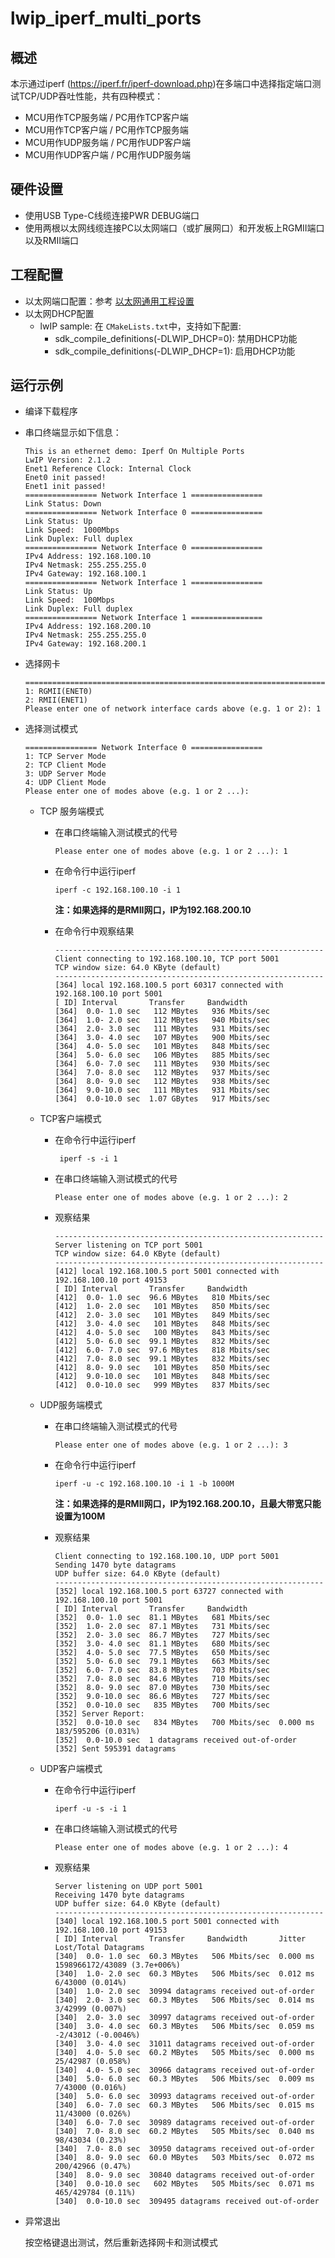 # lwip_iperf_multi_ports

## 概述

本示通过iperf (https://iperf.fr/iperf-download.php)在多端口中选择指定端口测试TCP/UDP吞吐性能，共有四种模式：

- MCU用作TCP服务端 / PC用作TCP客户端
- MCU用作TCP客户端 / PC用作TCP服务端
- MCU用作UDP服务端 / PC用作UDP客户端
- MCU用作UDP客户端 / PC用作UDP服务端

## 硬件设置

* 使用USB Type-C线缆连接PWR DEBUG端口
* 使用两根以太网线缆连接PC以太网端口（或扩展网口）和开发板上RGMII端口以及RMII端口

## 工程配置

- 以太网端口配置：参考 [以太网通用工程设置](../doc/Ethernet_Common_Project_Settings_zh.md)
- 以太网DHCP配置
  - lwIP sample:  在 `CMakeLists.txt`中，支持如下配置:
    - sdk_compile_definitions(-DLWIP_DHCP=0): 禁用DHCP功能
    - sdk_compile_definitions(-DLWIP_DHCP=1): 启用DHCP功能

## 运行示例

* 编译下载程序
* 串口终端显示如下信息：

  ```console
  This is an ethernet demo: Iperf On Multiple Ports
  LwIP Version: 2.1.2
  Enet1 Reference Clock: Internal Clock
  Enet0 init passed!
  Enet1 init passed!
  ================ Network Interface 1 ================
  Link Status: Down
  ================ Network Interface 0 ================
  Link Status: Up
  Link Speed:  1000Mbps
  Link Duplex: Full duplex
  ================ Network Interface 0 ================
  IPv4 Address: 192.168.100.10
  IPv4 Netmask: 255.255.255.0
  IPv4 Gateway: 192.168.100.1
  ================ Network Interface 1 ================
  Link Status: Up
  Link Speed:  100Mbps
  Link Duplex: Full duplex
  ================ Network Interface 1 ================
  IPv4 Address: 192.168.200.10
  IPv4 Netmask: 255.255.255.0
  IPv4 Gateway: 192.168.200.1
  ```
* 选择网卡

  ```console
  ====================================================================
  1: RGMII(ENET0)
  2: RMII(ENET1)
  Please enter one of network interface cards above (e.g. 1 or 2): 1
  ```
* 选择测试模式

  ```console
  ================ Network Interface 0 ================
  1: TCP Server Mode
  2: TCP Client Mode
  3: UDP Server Mode
  4: UDP Client Mode
  Please enter one of modes above (e.g. 1 or 2 ...):
  ```

  - TCP 服务端模式
    - 在串口终端输入测试模式的代号

      ```console
      Please enter one of modes above (e.g. 1 or 2 ...): 1
      ```
    - 在命令行中运行iperf

      ```console
      iperf -c 192.168.100.10 -i 1
      ```

      **注：如果选择的是RMII网口，IP为192.168.200.10**
    - 在命令行中观察结果

      ```console
      ------------------------------------------------------------
      Client connecting to 192.168.100.10, TCP port 5001
      TCP window size: 64.0 KByte (default)
      ------------------------------------------------------------
      [364] local 192.168.100.5 port 60317 connected with 192.168.100.10 port 5001
      [ ID] Interval       Transfer     Bandwidth
      [364]  0.0- 1.0 sec   112 MBytes   936 Mbits/sec
      [364]  1.0- 2.0 sec   112 MBytes   940 Mbits/sec
      [364]  2.0- 3.0 sec   111 MBytes   931 Mbits/sec
      [364]  3.0- 4.0 sec   107 MBytes   900 Mbits/sec
      [364]  4.0- 5.0 sec   101 MBytes   848 Mbits/sec
      [364]  5.0- 6.0 sec   106 MBytes   885 Mbits/sec
      [364]  6.0- 7.0 sec   111 MBytes   930 Mbits/sec
      [364]  7.0- 8.0 sec   112 MBytes   937 Mbits/sec
      [364]  8.0- 9.0 sec   112 MBytes   938 Mbits/sec
      [364]  9.0-10.0 sec   111 MBytes   931 Mbits/sec
      [364]  0.0-10.0 sec  1.07 GBytes   917 Mbits/sec
      ```

  - TCP客户端模式

    - 在命令行中运行iperf

      ```console
       iperf -s -i 1
      ```

    - 在串口终端输入测试模式的代号

        ```console
      Please enter one of modes above (e.g. 1 or 2 ...): 2
      ```

    - 观察结果

      ```console
      ------------------------------------------------------------
      Server listening on TCP port 5001
      TCP window size: 64.0 KByte (default)
      ------------------------------------------------------------
      [412] local 192.168.100.5 port 5001 connected with 192.168.100.10 port 49153
      [ ID] Interval       Transfer     Bandwidth
      [412]  0.0- 1.0 sec  96.6 MBytes   810 Mbits/sec
      [412]  1.0- 2.0 sec   101 MBytes   850 Mbits/sec
      [412]  2.0- 3.0 sec   101 MBytes   849 Mbits/sec
      [412]  3.0- 4.0 sec   101 MBytes   848 Mbits/sec
      [412]  4.0- 5.0 sec   100 MBytes   843 Mbits/sec
      [412]  5.0- 6.0 sec  99.1 MBytes   832 Mbits/sec
      [412]  6.0- 7.0 sec  97.6 MBytes   818 Mbits/sec
      [412]  7.0- 8.0 sec  99.1 MBytes   832 Mbits/sec
      [412]  8.0- 9.0 sec   101 MBytes   850 Mbits/sec
      [412]  9.0-10.0 sec   101 MBytes   848 Mbits/sec
      [412]  0.0-10.0 sec   999 MBytes   837 Mbits/sec
      ```

  - UDP服务端模式

    - 在串口终端输入测试模式的代号

      ```console
      Please enter one of modes above (e.g. 1 or 2 ...): 3
      ```

    - 在命令行中运行iperf

      ```console
      iperf -u -c 192.168.100.10 -i 1 -b 1000M
      ```

      **注：如果选择的是RMII网口，IP为192.168.200.10，且最大带宽只能设置为100M**

    - 观察结果

      ```console
      Client connecting to 192.168.100.10, UDP port 5001
      Sending 1470 byte datagrams
      UDP buffer size: 64.0 KByte (default)
      ------------------------------------------------------------
      [352] local 192.168.100.5 port 63727 connected with 192.168.100.10 port 5001
      [ ID] Interval       Transfer     Bandwidth
      [352]  0.0- 1.0 sec  81.1 MBytes   681 Mbits/sec
      [352]  1.0- 2.0 sec  87.1 MBytes   731 Mbits/sec
      [352]  2.0- 3.0 sec  86.7 MBytes   727 Mbits/sec
      [352]  3.0- 4.0 sec  81.1 MBytes   680 Mbits/sec
      [352]  4.0- 5.0 sec  77.5 MBytes   650 Mbits/sec
      [352]  5.0- 6.0 sec  79.1 MBytes   663 Mbits/sec
      [352]  6.0- 7.0 sec  83.8 MBytes   703 Mbits/sec
      [352]  7.0- 8.0 sec  84.6 MBytes   710 Mbits/sec
      [352]  8.0- 9.0 sec  87.0 MBytes   730 Mbits/sec
      [352]  9.0-10.0 sec  86.6 MBytes   727 Mbits/sec
      [352]  0.0-10.0 sec   835 MBytes   700 Mbits/sec
      [352] Server Report:
      [352]  0.0-10.0 sec   834 MBytes   700 Mbits/sec  0.000 ms  183/595206 (0.031%)
      [352]  0.0-10.0 sec  1 datagrams received out-of-order
      [352] Sent 595391 datagrams
      ```

  - UDP客户端模式

    - 在命令行中运行iperf

      ```console
      iperf -u -s -i 1
      ```

    - 在串口终端输入测试模式的代号

      ```console
      Please enter one of modes above (e.g. 1 or 2 ...): 4
      ```

    - 观察结果

      ```console
      Server listening on UDP port 5001
      Receiving 1470 byte datagrams
      UDP buffer size: 64.0 KByte (default)
      ------------------------------------------------------------
      [340] local 192.168.100.5 port 5001 connected with 192.168.100.10 port 49153
      [ ID] Interval       Transfer     Bandwidth       Jitter   Lost/Total Datagrams
      [340]  0.0- 1.0 sec  60.3 MBytes   506 Mbits/sec  0.000 ms 1598966172/43089 (3.7e+006%)
      [340]  1.0- 2.0 sec  60.3 MBytes   506 Mbits/sec  0.012 ms    6/43000 (0.014%)
      [340]  1.0- 2.0 sec  30994 datagrams received out-of-order
      [340]  2.0- 3.0 sec  60.3 MBytes   506 Mbits/sec  0.014 ms    3/42999 (0.007%)
      [340]  2.0- 3.0 sec  30997 datagrams received out-of-order
      [340]  3.0- 4.0 sec  60.3 MBytes   506 Mbits/sec  0.059 ms   -2/43012 (-0.0046%)
      [340]  3.0- 4.0 sec  31011 datagrams received out-of-order
      [340]  4.0- 5.0 sec  60.2 MBytes   505 Mbits/sec  0.000 ms   25/42987 (0.058%)
      [340]  4.0- 5.0 sec  30966 datagrams received out-of-order
      [340]  5.0- 6.0 sec  60.3 MBytes   506 Mbits/sec  0.009 ms    7/43000 (0.016%)
      [340]  5.0- 6.0 sec  30993 datagrams received out-of-order
      [340]  6.0- 7.0 sec  60.3 MBytes   506 Mbits/sec  0.015 ms   11/43000 (0.026%)
      [340]  6.0- 7.0 sec  30989 datagrams received out-of-order
      [340]  7.0- 8.0 sec  60.2 MBytes   505 Mbits/sec  0.040 ms   98/43034 (0.23%)
      [340]  7.0- 8.0 sec  30950 datagrams received out-of-order
      [340]  8.0- 9.0 sec  60.0 MBytes   503 Mbits/sec  0.072 ms  200/42966 (0.47%)
      [340]  8.0- 9.0 sec  30840 datagrams received out-of-order
      [340]  0.0-10.0 sec   602 MBytes   505 Mbits/sec  0.071 ms  465/429784 (0.11%)
      [340]  0.0-10.0 sec  309495 datagrams received out-of-order
      ```

- 异常退出

  按空格键退出测试，然后重新选择网卡和测试模式
